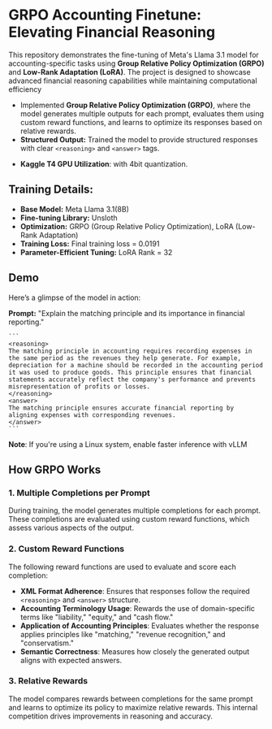 # GRPO Accounting Finetune: Elevating Financial Reasoning

This repository demonstrates the fine-tuning of Meta's Llama 3.1 model for accounting-specific tasks using **Group Relative Policy Optimization (GRPO)** and **Low-Rank Adaptation (LoRA)**. The project is designed to showcase advanced financial reasoning capabilities while maintaining computational efficiency


*    Implemented **Group Relative Policy Optimization (GRPO)**, where the model generates multiple outputs for each prompt, evaluates them using custom reward functions, and learns to optimize its responses based on relative rewards.
*   **Structured Output:** Trained the model to provide structured responses with clear `<reasoning>` and `<answer>` tags.
- **Kaggle T4 GPU Utilization**: with 4bit quantization.

## Training Details:

*   **Base Model:** Meta Llama 3.1(8B)
*   **Fine-tuning Library:** Unsloth
*   **Optimization:** GRPO (Group Relative Policy Optimization), LoRA (Low-Rank Adaptation)
*   **Training Loss:** Final training loss = 0.0191
*   **Parameter-Efficient Tuning:** LoRA Rank = 32

## Demo

Here’s a glimpse of the model in action:

   **Prompt:** "Explain the matching principle and its importance in financial reporting."

    ```
    <reasoning>
    The matching principle in accounting requires recording expenses in the same period as the revenues they help generate. For example, depreciation for a machine should be recorded in the accounting period it was used to produce goods. This principle ensures that financial statements accurately reflect the company's performance and prevents misrepresentation of profits or losses.
    </reasoning>
    <answer>
    The matching principle ensures accurate financial reporting by aligning expenses with corresponding revenues.
    </answer>
    ```

**Note**: If you're using a Linux system, enable faster inference with vLLM

## How GRPO Works

### 1. **Multiple Completions per Prompt**
During training, the model generates multiple completions for each prompt. These completions are evaluated using custom reward functions, which assess various aspects of the output.

### 2. **Custom Reward Functions**
The following reward functions are used to evaluate and score each completion:
- **XML Format Adherence**: Ensures that responses follow the required `<reasoning>` and `<answer>` structure.
- **Accounting Terminology Usage**: Rewards the use of domain-specific terms like "liability," "equity," and "cash flow."
- **Application of Accounting Principles**: Evaluates whether the response applies principles like "matching," "revenue recognition," and "conservatism."
- **Semantic Correctness**: Measures how closely the generated output aligns with expected answers.

### 3. **Relative Rewards**
The model compares rewards between completions for the same prompt and learns to optimize its policy to maximize relative rewards. This internal competition drives improvements in reasoning and accuracy.


